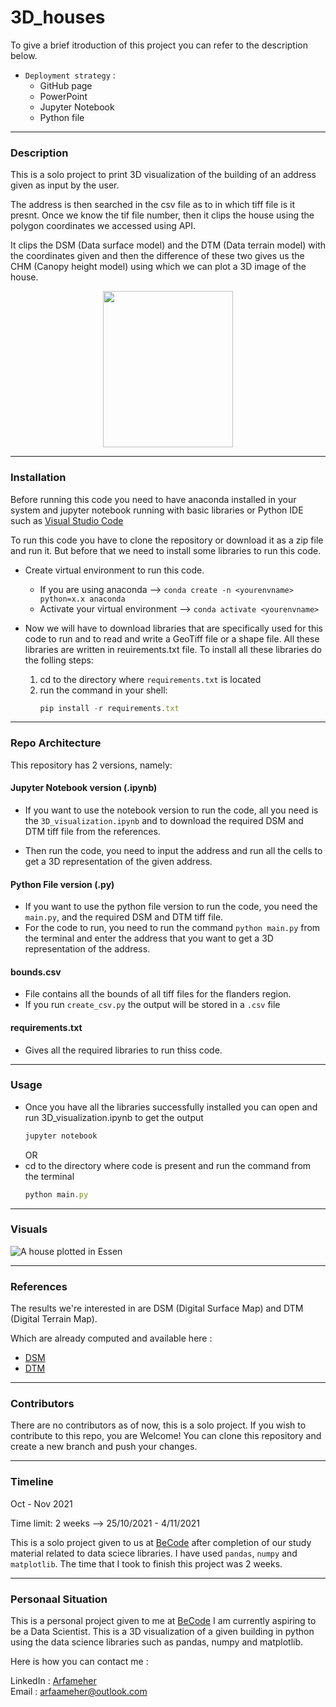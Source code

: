 # 3D_houses
To give a brief itroduction of this project you can refer to the description below.
- `Deployment strategy` :
  - GitHub page
  - PowerPoint
  - Jupyter Notebook
  - Python file
***
### Description
This is a solo project to print 3D visualization of the building of an address given as input by the user. 

The address is then searched in the csv file as to in which tiff file is it presnt. Once we know the tif file number, then it clips the house using the polygon coordinates we accessed using API.

It clips the DSM (Data surface model) and the DTM (Data terrain model) with the coordinates given and then the difference of these two gives us the CHM (Canopy height model) using which we can plot a 3D image of the house.
<p align="center">
  <img src="https://carpentries-incubator.github.io/geospatial-python/images/dc-spatial-raster/lidarTree-height.png"width="208" height="250" />
</p>

***
### Installation
Before running this code you need to have anaconda installed in your system and jupyter notebook running with basic libraries or Python IDE such as [Visual Studio Code](https://code.visualstudio.com/)

To run this code you have to clone the repository or download it as a zip file and run it. But before that we need to install some libraries to run this code.

- Create virtual environment to run this code. 
    - If you are using anaconda --> `conda create -n <yourenvname> python=x.x anaconda`
    - Activate your virtual environment -->
    `conda activate <yourenvname>`

- Now we will have to download libraries that are specifically used for this code to run and to read and write a GeoTiff file or a shape file. All these libraries are written in reuirements.txt file.
To install all these libraries do the folling steps:

    1. cd to the directory where `requirements.txt` is located
    2. run the command in your shell: 
        ```javascript
        pip install -r requirements.txt
        ``` 
***
### Repo Architecture

This repository has 2 versions, namely:
#### Jupyter Notebook version (.ipynb)

- If you want to use the notebook version to run the code, all you need is the `3D_visualization.ipynb` and to download the required DSM and DTM tiff file from the references.

- Then run the code, you need to input the address and run all the cells to get a 3D representation of the given address.

#### Python File version (.py)

- If you want to use the python file version to run the code, you need the `main.py`, and the required DSM and DTM tiff file.     
- For the code to run, you need to run the command `python main.py` from the terminal and enter the address that you want to get a 3D representation of the address.
   
#### bounds.csv

- File contains all the bounds of all tiff files for the flanders region.
- If you run `create_csv.py` the output will be stored in a `.csv` file

#### requirements.txt 

- Gives all the required libraries to run thiss code.

***
### Usage
- Once you have all the libraries successfully installed you can open and run 3D_visualization.ipynb to get the output
    ```javascript
    jupyter notebook
    ```
  OR
- cd to the directory where code is present and run the command from the terminal 
    ```javascript
    python main.py
    ```

***
### Visuals

![A house plotted in Essen](https://github.com/Arfameher/3D_houses/blob/main/3D_house_images/Essen_House_no_31.gif)

***
### References
The results we're interested in are DSM (Digital Surface Map) and DTM (Digital Terrain Map).

Which are already computed and available here :

- [DSM](http://www.geopunt.be/download?container=dhm-vlaanderen-ii-dsm-raster-1m&title=Digitaal%20Hoogtemodel%20Vlaanderen%20II,%20DSM,%20raster,%201m)
- [DTM](http://www.geopunt.be/download?container=dhm-vlaanderen-ii-dtm-raster-1m&title=Digitaal%20Hoogtemodel%20Vlaanderen%20II,%20DTM,%20raster,%201m)


***
### Contributors
There are no contributors as of now, this is a solo project. If you wish to contribute to this repo, you are Welcome!
You can clone this repository and create a new branch and push your changes.

***
### Timeline
Oct - Nov 2021

Time limit: 2 weeks --> 25/10/2021 - 4/11/2021 

This is a solo project given to us at [BeCode](https://becode.org/) after completion of our study material related to data sciece libraries. I have used `pandas`, `numpy` and `matplotlib`.
The time that I took to finish this project was 2 weeks.

***
### Personaal Situation
This is a personal project given to me at [BeCode](https://becode.org/)
I am currently aspiring to be a Data Scientist. This is a 3D visualization of a given building in python using the data science libraries such as pandas, numpy and matplotlib.

Here is how you can contact me :

LinkedIn : [Arfameher](https://www.linkedin.com/in/arfa-meher/)  
Email : arfaameher@outlook.com
